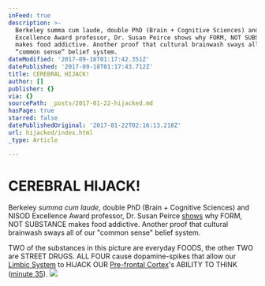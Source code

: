 ```yaml
---
inFeed: true
description: >-
  Berkeley summa cum laude, double PhD (Brain + Cognitive Sciences) and NISOD
  Excellence Award professor, Dr. Susan Peirce shows why FORM, NOT SUBSTANCE
  makes food addictive. Another proof that cultural brainwash sways all of our
  “common sense” belief system. 
dateModified: '2017-09-18T01:17:42.351Z'
datePublished: '2017-09-18T01:17:43.712Z'
title: CEREBRAL HIJACK!
author: []
publisher: {}
via: {}
sourcePath: _posts/2017-01-22-hijacked.md
hasPage: true
starred: false
datePublishedOriginal: '2017-01-22T02:16:13.218Z'
url: hijacked/index.html
_type: Article

---
```

# **CEREBRAL HIJACK!**

Berkeley _summa cum laude_, double PhD (Brain + Cognitive Sciences) and NISOD Excellence Award professor, Dr. Susan Peirce [shows][0] why FORM, NOT SUBSTANCE makes food addictive. Another proof that cultural brainwash sways all of our "common sense" belief system. 

TWO of the substances in this picture are everyday FOODS, the other TWO are STREET DRUGS. ALL FOUR cause dopamine-spikes that allow our [Limbic System][1] to HIJACK OUR [Pre-frontal Cortex][2]'s ABILITY TO THINK ([minute 35][0]).
![](https://s3-us-west-2.amazonaws.com/the-grid-img/p/1832a27444f6cf2b56ca82ee31253801289c3b32.png)

[0]: https://www.youtube.com/watch?v=J5YvefCIqHk
[1]: https://www.reference.com/science/limbic-system-39014f3c7323b28c?qo=cdpArticles
[2]: https://www.reference.com/science/prefrontal-cortex-3a271896b743339b